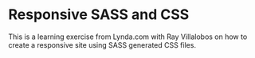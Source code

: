 # Responsive SASS and CSS

This is a learning exercise from Lynda.com with Ray Villalobos on how to create a responsive site using SASS generated CSS files.

